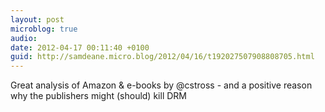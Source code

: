 ```yaml
---
layout: post
microblog: true
audio: 
date: 2012-04-17 00:11:40 +0100
guid: http://samdeane.micro.blog/2012/04/16/t192027507908808705.html
---
```

Great analysis of Amazon &amp; e-books by @cstross - and a positive reason why the publishers might (should) kill DRM
